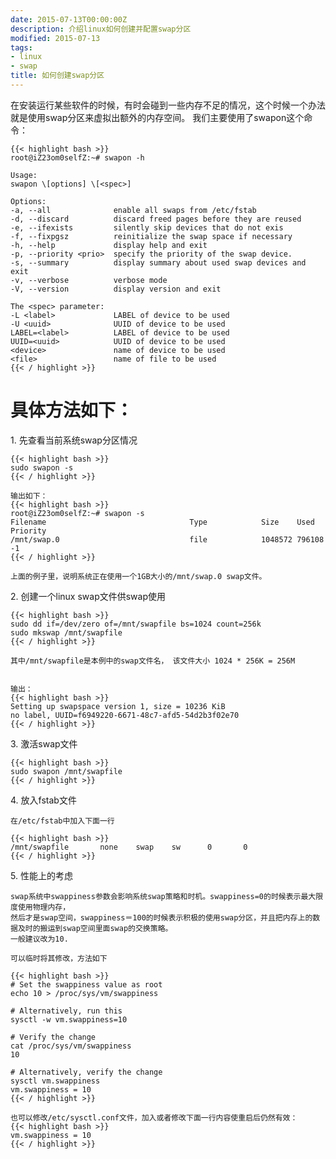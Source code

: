 ```yaml
---
date: 2015-07-13T00:00:00Z
description: 介绍linux如何创建并配置swap分区
modified: 2015-07-13
tags:
- linux
- swap
title: 如何创建swap分区
---
```


在安装运行某些软件的时候，有时会碰到一些内存不足的情况，这个时候一个办法就是使用swap分区来虚拟出额外的内存空间。
我们主要使用了swapon这个命令：

    {{< highlight bash >}}
    root@iZ23om0selfZ:~# swapon -h

    Usage:
    swapon \[options] \[<spec>]

    Options:
    -a, --all              enable all swaps from /etc/fstab
    -d, --discard          discard freed pages before they are reused
    -e, --ifexists         silently skip devices that do not exis
    -f, --fixpgsz          reinitialize the swap space if necessary
    -h, --help             display help and exit
    -p, --priority <prio>  specify the priority of the swap device.
    -s, --summary          display summary about used swap devices and exit
    -v, --verbose          verbose mode
    -V, --version          display version and exit

    The <spec> parameter:
    -L <label>             LABEL of device to be used
    -U <uuid>              UUID of device to be used
    LABEL=<label>          LABEL of device to be used
    UUID=<uuid>            UUID of device to be used
    <device>               name of device to be used
    <file>                 name of file to be used
    {{< / highlight >}}

# 具体方法如下：

1\. 先查看当前系统swap分区情况

    {{< highlight bash >}}
    sudo swapon -s
    {{< / highlight >}}
    
    输出如下：
    {{< highlight bash >}} 
    root@iZ23om0selfZ:~# swapon -s
    Filename                                Type            Size    Used    Priority
    /mnt/swap.0                             file            1048572 796108  -1
    {{< / highlight >}}
    
    上面的例子里，说明系统正在使用一个1GB大小的/mnt/swap.0 swap文件。

2\. 创建一个linux swap文件供swap使用

    {{< highlight bash >}}
    sudo dd if=/dev/zero of=/mnt/swapfile bs=1024 count=256k
    sudo mkswap /mnt/swapfile
    {{< / highlight >}}
    
    其中/mnt/swapfile是本例中的swap文件名， 该文件大小 1024 * 256K = 256M


    输出：
    {{< highlight bash >}}
    Setting up swapspace version 1, size = 10236 KiB
    no label, UUID=f6949220-6671-48c7-afd5-54d2b3f02e70
    {{< / highlight >}}
    
3\. 激活swap文件

    {{< highlight bash >}}
    sudo swapon /mnt/swapfile
    {{< / highlight >}}
   
4\. 放入fstab文件

    在/etc/fstab中加入下面一行
    
    {{< highlight bash >}}
    /mnt/swapfile       none    swap    sw      0       0
    {{< / highlight >}}
   
5\. 性能上的考虑

    swap系统中swappiness参数会影响系统swap策略和时机。swappiness=0的时候表示最大限度使用物理内存，
    然后才是swap空间，swappiness＝100的时候表示积极的使用swap分区，并且把内存上的数据及时的搬运到swap空间里面swap的交换策略。
    一般建议改为10.

    可以临时将其修改，方法如下
    
    {{< highlight bash >}}
    # Set the swappiness value as root
    echo 10 > /proc/sys/vm/swappiness

    # Alternatively, run this 
    sysctl -w vm.swappiness=10

    # Verify the change
    cat /proc/sys/vm/swappiness
    10

    # Alternatively, verify the change
    sysctl vm.swappiness
    vm.swappiness = 10
    {{< / highlight >}}

    也可以修改/etc/sysctl.conf文件，加入或者修改下面一行内容使重启后仍然有效：
    {{< highlight bash >}}
    vm.swappiness = 10
    {{< / highlight >}}
